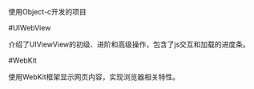 

使用Object-c开发的项目

#UIWebView

介绍了UIViewView的初级、进阶和高级操作，包含了js交互和加载的进度条。

#WebKit

使用WebKit框架显示网页内容，实现浏览器相关特性。
